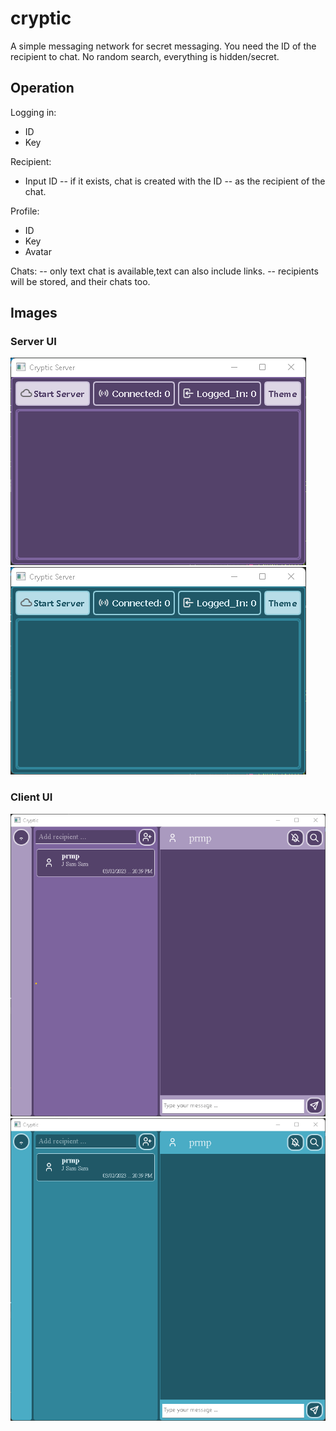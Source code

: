 # cryptic
A simple messaging network for secret messaging. You need the ID of the recipient to chat. No random search, everything is hidden/secret.

## Operation
Logging in:
  - ID
  - Key

Recipient:
  - Input ID -- if it exists, chat is created with the ID
             -- as the recipient of the chat.

Profile:
  - ID
  - Key
  - Avatar

Chats:
  -- only text chat is available,text can also include links.
  -- recipients will be stored, and their chats too.

## Images

### Server UI
![server_ui](./server_ui.png)
![server_ui_blue](./server_ui_blue.png)

### Client UI
![client_ui](./client_ui.png)
![client_ui_blue](./client_ui_blue.png)